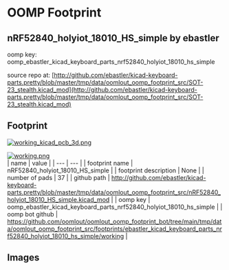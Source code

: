 # OOMP Footprint  
## nRF52840_holyiot_18010_HS_simple  by ebastler  
  
oomp key: oomp_ebastler_kicad_keyboard_parts_nrf52840_holyiot_18010_hs_simple  
  
source repo at: [http://github.com/ebastler/kicad-keyboard-parts.pretty/blob/master/tmp/data/oomlout_oomp_footprint_src/SOT-23_stealth.kicad_mod](http://github.com/ebastler/kicad-keyboard-parts.pretty/blob/master/tmp/data/oomlout_oomp_footprint_src/SOT-23_stealth.kicad_mod)  
## Footprint  
  
[![working_kicad_pcb_3d.png](working_kicad_pcb_3d_600.png)](working_kicad_pcb_3d.png)  
  
[![working.png](working_600.png)](working.png)  
| name | value | 
| --- | --- | 
| footprint name | nRF52840_holyiot_18010_HS_simple | 
| footprint description | None | 
| number of pads | 37 | 
| github path | http://github.com/ebastler/kicad-keyboard-parts.pretty/blob/master/tmp/data/oomlout_oomp_footprint_src/nRF52840_holyiot_18010_HS_simple.kicad_mod | 
| oomp key | oomp_ebastler_kicad_keyboard_parts_nrf52840_holyiot_18010_hs_simple | 
| oomp bot github | https://github.com/oomlout/oomlout_oomp_footprint_bot/tree/main/tmp/data/oomlout_oomp_footprint_src/footprints/ebastler_kicad_keyboard_parts_nrf52840_holyiot_18010_hs_simple/working | 
## Images  
